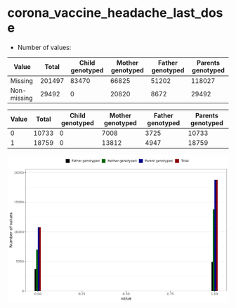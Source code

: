 # corona_vaccine_headache_last_dose
- Number of values:

| Value | Total | Child genotyped | Mother genotyped | Father genotyped | Parents genotyped |
| ----- | ----- | --------------- | ---------------- | ---------------- |---------------- |
| Missing | 201497 | 83470 | 66825 | 51202 | 118027 |
| Non-missing | 29492 | 0 | 20820 | 8672 | 29492 |

| Value | Total | Child genotyped | Mother genotyped | Father genotyped | Parents genotyped |
| ----- | ----- | --------------- | ---------------- | ---------------- |---------------- |
| 0 | 10733 | 0 | 7008 | 3725 | 10733 |
| 1 | 18759 | 0 | 13812 | 4947 | 18759 |



![](corona_vaccine_headache_last_dose_n.png)



